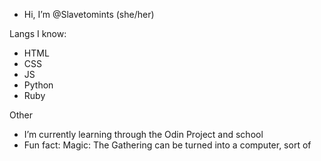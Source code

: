 - Hi, I’m @Slavetomints (she/her)

Langs I know:
- HTML
- CSS
- JS
- Python
- Ruby

Other
- I’m currently learning through the Odin Project and school
- Fun fact: Magic: The Gathering can be turned into a computer, sort of

<!---
Slavetomints/Slavetomints is a ✨ special ✨ repository because its `README.md` (this file) appears on your GitHub profile.
You can click the Preview link to take a look at your changes.
--->
